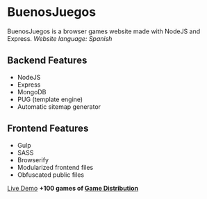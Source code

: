 # BuenosJuegos

BuenosJuegos is a browser games website made with NodeJS and Express.
*Website language: Spanish*


## Backend Features

 - NodeJS
 - Express
 - MongoDB
 - PUG (template engine)
 -  Automatic sitemap generator

## Frontend Features

 - Gulp
 - SASS
 - Browserify
 - Modularized frontend files
 - Obfuscated public files

[Live Demo](https://buenosjuegos.herokuapp.com/)
**+100 games of [Game Distribution](https://gamedistribution.com/)**